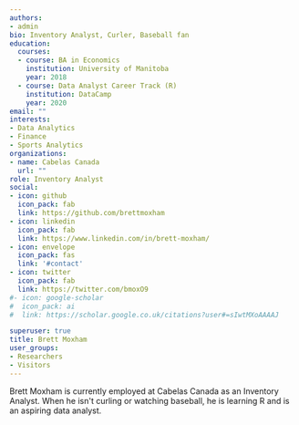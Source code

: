 ```yaml
---
authors:
- admin
bio: Inventory Analyst, Curler, Baseball fan 
education:
  courses:
  - course: BA in Economics
    institution: University of Manitoba
    year: 2018
  - course: Data Analyst Career Track (R)
    institution: DataCamp
    year: 2020
email: ""
interests:
- Data Analytics
- Finance
- Sports Analytics
organizations:
- name: Cabelas Canada
  url: ""
role: Inventory Analyst
social:
- icon: github
  icon_pack: fab
  link: https://github.com/brettmoxham
- icon: linkedin
  icon_pack: fab
  link: https://www.linkedin.com/in/brett-moxham/
- icon: envelope
  icon_pack: fas
  link: '#contact'
- icon: twitter
  icon_pack: fab
  link: https://twitter.com/bmoxO9
#- icon: google-scholar
#  icon_pack: ai
#  link: https://scholar.google.co.uk/citations?user#=sIwtMXoAAAAJ

superuser: true
title: Brett Moxham
user_groups:
- Researchers
- Visitors
---
```


Brett Moxham is currently employed at Cabelas Canada as an Inventory Analyst. When he isn't curling or watching baseball, he is learning R and is an aspiring data analyst.
